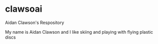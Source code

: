 # clawsoai
Aidan Clawson's Respository

My name is Aidan Clawson and I like skiing and playing with flying plastic discs
